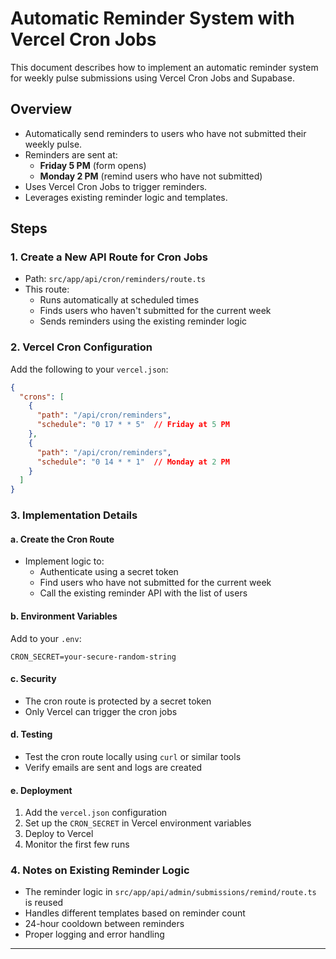 # Automatic Reminder System with Vercel Cron Jobs

This document describes how to implement an automatic reminder system for weekly pulse submissions using Vercel Cron Jobs and Supabase.

## Overview
- Automatically send reminders to users who have not submitted their weekly pulse.
- Reminders are sent at:
  - **Friday 5 PM** (form opens)
  - **Monday 2 PM** (remind users who have not submitted)
- Uses Vercel Cron Jobs to trigger reminders.
- Leverages existing reminder logic and templates.

## Steps

### 1. Create a New API Route for Cron Jobs
- Path: `src/app/api/cron/reminders/route.ts`
- This route:
  - Runs automatically at scheduled times
  - Finds users who haven't submitted for the current week
  - Sends reminders using the existing reminder logic

### 2. Vercel Cron Configuration
Add the following to your `vercel.json`:

```json
{
  "crons": [
    {
      "path": "/api/cron/reminders",
      "schedule": "0 17 * * 5"  // Friday at 5 PM
    },
    {
      "path": "/api/cron/reminders",
      "schedule": "0 14 * * 1"  // Monday at 2 PM
    }
  ]
}
```

### 3. Implementation Details

#### a. Create the Cron Route
- Implement logic to:
  - Authenticate using a secret token
  - Find users who have not submitted for the current week
  - Call the existing reminder API with the list of users

#### b. Environment Variables
Add to your `.env`:
```
CRON_SECRET=your-secure-random-string
```

#### c. Security
- The cron route is protected by a secret token
- Only Vercel can trigger the cron jobs

#### d. Testing
- Test the cron route locally using `curl` or similar tools
- Verify emails are sent and logs are created

#### e. Deployment
1. Add the `vercel.json` configuration
2. Set up the `CRON_SECRET` in Vercel environment variables
3. Deploy to Vercel
4. Monitor the first few runs

### 4. Notes on Existing Reminder Logic
- The reminder logic in `src/app/api/admin/submissions/remind/route.ts` is reused
- Handles different templates based on reminder count
- 24-hour cooldown between reminders
- Proper logging and error handling

---